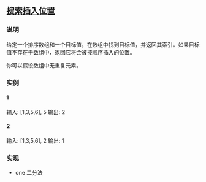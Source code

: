 ## [搜索插入位置](https://leetcode-cn.com/problems/search-insert-position/)

### 说明
给定一个排序数组和一个目标值，在数组中找到目标值，并返回其索引。如果目标值不存在于数组中，返回它将会被按顺序插入的位置。

你可以假设数组中无重复元素。

### 实例
#### 1
输入: [1,3,5,6], 5
输出: 2

#### 2
输入: [1,3,5,6], 2
输出: 1

### 实现
* one 二分法